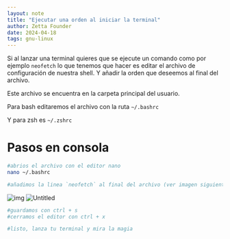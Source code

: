 ```yaml
---
layout: note
title: "Ejecutar una orden al iniciar la terminal"
author: Zetta Founder
date: 2024-04-18
tags: gnu-linux
---
```

Si al lanzar una terminal quieres que se ejecute un comando como por ejemplo `neofetch` lo que tenemos que hacer es editar el archivo de configuración de nuestra shell. Y añadir la orden que deseemos al final del archivo.

Este archivo se encuentra en la carpeta principal del usuario.

Para bash editaremos el archivo con la ruta `~/.bashrc`

Y para zsh es `~/.zshrc`

# Pasos en consola

```bash
#abrios el archivo con el editor nano
nano ~/.bashrc

#añadimos la linea `neofetch` al final del archivo (ver imagen siguiente)
```

![img](https://i.ibb.co/N7Jg6z7/image.png)
![Untitled](https://prnt.sc/32EKxoXBjIlN)

```bash
#guardamos con ctrl + s
#cerramos el editor con ctrl + x

#listo, lanza tu terminal y mira la magia
```